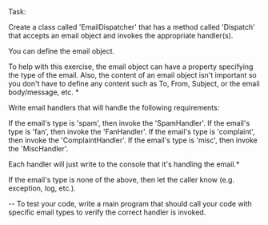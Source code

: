 Task:

Create a class called 'EmailDispatcher' that has a method called 'Dispatch' that accepts an email object and invokes the appropriate handler(s).

You can define the email object. 

To help with this exercise, the email object can have a property specifying the type of the email.
Also, the content of an email object isn't important so you don't have to define any content such
as To, From, Subject, or the email body/message, etc. * 

Write email handlers that will handle the following requirements:

If the email's type is 'spam', then invoke the 'SpamHandler'.
If the email's type is 'fan', then invoke the 'FanHandler'.
If the email's type is 'complaint', then invoke the 'ComplaintHandler'.
If the email's type is 'misc', then invoke the 'MiscHandler'.

Each handler will just write to the console that it's handling the email.*

If the email's type is none of the above, then let the caller know (e.g. exception, log, etc.).

--
To test your code, write a main program that should call your code with specific email types to
verify the correct handler is invoked.
